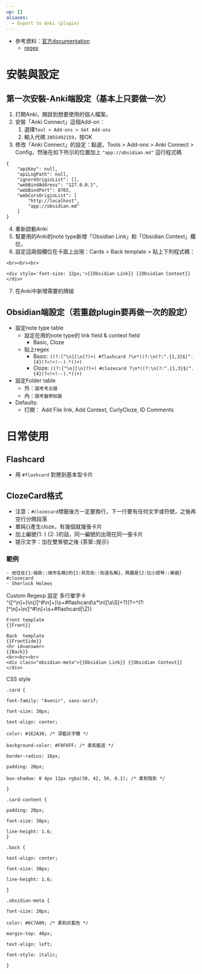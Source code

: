 ```yaml
---
up: []
aliases:
  - Export to Anki (plugin)
---
```

- 參考資料：[官方documentation](https://github.com/ObsidianToAnki/Obsidian_to_Anki/wiki)
	- [regex](https://github.com/ObsidianToAnki/Obsidian_to_Anki/wiki/Regex)

# 安裝與設定
## 第一次安裝-Anki端設定（基本上只要做一次）

1. 打開Anki，開啟到想要使用的個人檔案。
2. 安裝「Anki Connect」這個Add-on：
	1. 選擇`Tool > Add-ons > Get Add-ons`
	2. 輸入代碼 `2055492159`，按OK
4. 修改「Anki Connect」的設定：點選，Tools > Add-ons > Anki Connect > Config，然後在如下所示的位置加上 `"app://obsidian.md"` 這行程式碼

```
{
    "apiKey": null,
    "apiLogPath": null,
    "ignoreOriginList": [],
    "webBindAddress": "127.0.0.1",
    "webBindPort": 8765,
    "webCorsOriginList": [
        "http://localhost",
        "app://obsidian.md"
    ]
}
```

4. 重新啟動Anki
5. 幫要用的Anki的note type新增「Obsidian Link」和「Obsidian Context」欄位，
6. 設定這兩個欄位在卡面上出現：Cards > Back template > 貼上下列程式碼：

```
<br><br><br>

<div style='font-size: 12px;'>{{Obsidian Link}} {{Obsidian Context}}</div>
```

7. 在Anki中新增需要的牌組

## Obsidian端設定（若重啟plugin要再做一次的設定）
 
- 設定note type table
	- 設定在用的note type的 link field & context field
		- Basic, Cloze
	- 貼上regex
		- Basic: `((?:[^\n][\n]?)+) #flashcard ?\n*((?:\n(?:^.{1,3}$|^.{4}(?<!<!--).*))+)`
		- Cloze: `((?:[^\n][\n]?)+) #clozecard ?\n*((?:\n(?:^.{1,3}$|^.{4}(?<!<!--).*))+)`
- 設定Folder table
	- 外：`國考考古題`
	- 內：`國考醫學知識`
- Defaults:
	- 打開： Add File link, Add Context, CurlyCloze, ID Comments

# 日常使用

## Flashcard
- 用 `#flashcard` 對應到基本型卡片

## ClozeCard格式

- 注意：`#clozecard`標籤後方一定要換行，下一行要有任何文字或符號，之後再空行分開段落
- 單純{}產生cloze，有幾個就幾張卡片
- 加上編號{1: } {2: }的話，同一編號的出現在同一張卡片
- 提示文字：加在雙冒號之後 {答案::提示}

### 範例

```
- 他住在{1:倫敦::城市名稱}的{1:貝克街::街道名稱}，興趣是{2:拉小提琴::樂器} #clozecard 
- Sherlock Holmes
```



Custom Regexp 設定
多行單字卡
^([^\n]+)\n(/[^#\n]+)\s+#flashcard\s*\n([\s\S]+?)(?=^(?:[^\n]+\n/[^#\n]+\s+#flashcard|\Z))



```
Front template 
{{Front}}
```

```
Back  template
{{FrontSide}}
<hr id=answer>
{{Back}}
<br><br><br>
<div class="obsidian-meta">{{Obsidian Link}} {{Obsidian Context}}</div>
```

CSS style 
```
.card {

font-family: "Avenir", sans-serif;

font-size: 30px;

text-align: center;

color: #1E2A38; /* 深藍灰字體 */

background-color: #F0F6FF; /* 柔和藍底 */

border-radius: 16px;

padding: 20px;

box-shadow: 0 4px 12px rgba(30, 42, 56, 0.1); /* 柔和陰影 */

}

.card-content {

padding: 20px;

font-size: 30px;

line-height: 1.6;
}

.back {

text-align: center;

font-size: 30px;

line-height: 1.6;  

}  

.obsidian-meta {

font-size: 20px;

color: #6C7A89; /* 柔和灰藍色 */

margin-top: 40px;

text-align: left;

font-style: italic;

}
```
